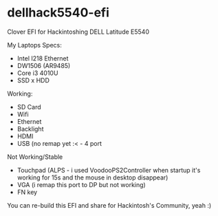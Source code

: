 # dellhack5540-efi

Clover EFI for Hackintoshing DELL Latitude E5540
 
My Laptops Specs:
- Intel I218 Ethernet
- DW1506 (AR9485)
- Core i3 4010U
- SSD x HDD

Working:
- SD Card
- Wifi
- Ethernet
- Backlight
- HDMI
- USB (no remap yet :< - 4 port

Not Working/Stable
- Touchpad (ALPS - i used VoodooPS2Controller when startup it's working for 15s and the mouse in desktop disappear)
- VGA (i remap this port to DP but not working)
- FN key

You can re-build this EFI and share for Hackintosh's Community, yeah :)

